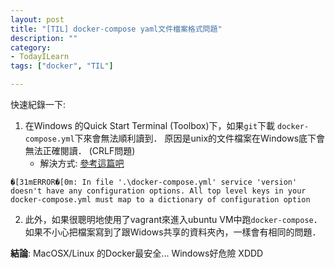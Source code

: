 ```yaml
---
layout: post
title: "[TIL] docker-compose yaml文件檔案格式問題"
description: ""
category: 
- TodayILearn
tags: ["docker", "TIL"]

---
```


快速紀錄一下:

1. 在Windows 的Quick Start Terminal (Toolbox)下，如果`git`下載 `docker-compose.yml`下來會無法順利讀到．  原因是unix的文件檔案在Windows底下會無法正確閱讀． (CRLF問題)
	- 解決方式: [參考這篇吧](http://www.cyberciti.biz/faq/howto-unix-linux-convert-dos-newlines-cr-lf-unix-text-format/)

```
�[31mERROR�[0m: In file '.\docker-compose.yml' service 'version' doesn't have any configuration options. All top level keys in your docker-compose.yml must map to a dictionary of configuration option
```

2. 此外，如果很聰明地使用了vagrant來進入ubuntu VM中跑`docker-compose`．如果不小心把檔案寫到了跟Widows共享的資料夾內，一樣會有相同的問題．

**結論**: MacOSX/Linux 的Docker最安全... Windows好危險 XDDD 

